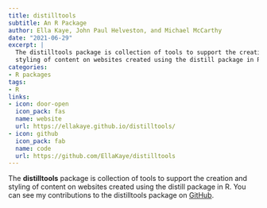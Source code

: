 ```yaml
---
title: distilltools
subtitle: An R Package
author: Ella Kaye, John Paul Helveston, and Michael McCarthy
date: "2021-06-29"
excerpt: |
  The distilltools package is collection of tools to support the creation and
  styling of content on websites created using the distill package in R.
categories:
- R packages
tags:
- R
links:
- icon: door-open
  icon_pack: fas
  name: website
  url: https://ellakaye.github.io/distilltools/
- icon: github
  icon_pack: fab
  name: code
  url: https://github.com/EllaKaye/distilltools
---
```


The **distilltools** package is collection of tools to support the creation and styling of content on websites created using the distill package in R. You can see my contributions to the distilltools package on [GitHub](https://github.com/EllaKaye/distilltools/commits?author=mccarthy-m-g).

